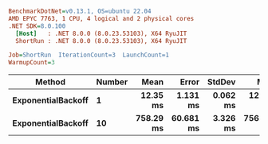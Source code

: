 ``` ini

BenchmarkDotNet=v0.13.1, OS=ubuntu 22.04
AMD EPYC 7763, 1 CPU, 4 logical and 2 physical cores
.NET SDK=8.0.100
  [Host]   : .NET 8.0.0 (8.0.23.53103), X64 RyuJIT
  ShortRun : .NET 8.0.0 (8.0.23.53103), X64 RyuJIT

Job=ShortRun  IterationCount=3  LaunchCount=1  
WarmupCount=3  

```
|             Method | Number |      Mean |     Error |   StdDev |       Min |       Max | Allocated |
|------------------- |------- |----------:|----------:|---------:|----------:|----------:|----------:|
| **ExponentialBackoff** |      **1** |  **12.35 ms** |  **1.131 ms** | **0.062 ms** |  **12.28 ms** |  **12.41 ms** |     **519 B** |
| **ExponentialBackoff** |     **10** | **758.29 ms** | **60.681 ms** | **3.326 ms** | **756.36 ms** | **762.13 ms** |         **-** |
